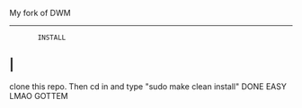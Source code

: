 My fork of DWM


 ---------------------------
           INSTALL         
|                           
 ---------------------------
 clone this repo. Then cd in and type "sudo make clean install"
 DONE EASY LMAO GOTTEM
